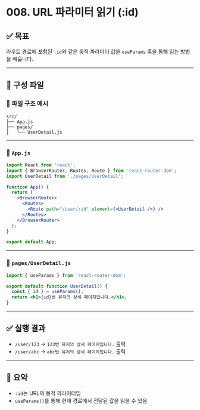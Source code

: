 # 008. URL 파라미터 읽기 (:id)

## ✅ 목표
라우트 경로에 포함된 `:id`와 같은 동적 파라미터 값을 `useParams` 훅을 통해 읽는 방법을 배웁니다.

---

## 🧱 구성 파일

### 📁 파일 구조 예시
```
src/
├── App.js
├── pages/
│   └── UserDetail.js
```

---

### 📄 `App.js`

```jsx
import React from 'react';
import { BrowserRouter, Routes, Route } from 'react-router-dom';
import UserDetail from './pages/UserDetail';

function App() {
  return (
    <BrowserRouter>
      <Routes>
        <Route path="/user/:id" element={<UserDetail />} />
      </Routes>
    </BrowserRouter>
  );
}

export default App;
```

---

### 📄 `pages/UserDetail.js`

```jsx
import { useParams } from 'react-router-dom';

export default function UserDetail() {
  const { id } = useParams();
  return <h1>{id}번 유저의 상세 페이지입니다.</h1>;
}
```

---

## ✅ 실행 결과

- `/user/123` → `123번 유저의 상세 페이지입니다.` 출력
- `/user/abc` → `abc번 유저의 상세 페이지입니다.` 출력

---

## 📌 요약

- `:id`는 URL의 동적 파라미터임
- `useParams()`를 통해 현재 경로에서 전달된 값을 읽을 수 있음
